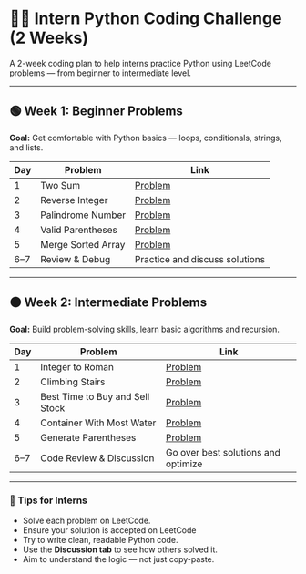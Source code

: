 # 🧑‍💻 Intern Python Coding Challenge (2 Weeks)

A 2-week coding plan to help interns practice Python using LeetCode problems — from beginner to intermediate level.

---

## 🟢 Week 1: Beginner Problems

**Goal:** Get comfortable with Python basics — loops, conditionals, strings, and lists.

| Day | Problem | Link |
|-----|---------|------|
| 1 | Two Sum | [Problem](https://leetcode.com/problems/two-sum/ ) |
| 2 | Reverse Integer | [Problem](https://leetcode.com/problems/reverse-integer/ ) |
| 3 | Palindrome Number | [Problem](https://leetcode.com/problems/palindrome-number/ ) |
| 4 | Valid Parentheses | [Problem](https://leetcode.com/problems/valid-parentheses/ ) |
| 5 | Merge Sorted Array | [Problem](https://leetcode.com/problems/merge-sorted-array/ ) |
| 6–7 | Review & Debug | Practice and discuss solutions |

---

## 🟠 Week 2: Intermediate Problems

**Goal:** Build problem-solving skills, learn basic algorithms and recursion.

| Day | Problem | Link |
|-----|---------|------|
| 1 | Integer to Roman | [Problem](https://leetcode.com/problems/integer-to-roman/ ) |
| 2 | Climbing Stairs | [Problem](https://leetcode.com/problems/climbing-stairs/ ) |
| 3 | Best Time to Buy and Sell Stock | [Problem](https://leetcode.com/problems/best-time-to-buy-and-sell-stock/ ) |
| 4 | Container With Most Water | [Problem](https://leetcode.com/problems/container-with-most-water/ ) |
| 5 | Generate Parentheses | [Problem](https://leetcode.com/problems/generate-parentheses/ ) |
| 6–7 | Code Review & Discussion | Go over best solutions and optimize |

---

### 📌 Tips for Interns

- Solve each problem on LeetCode.
- Ensure your solution is accepted on LeetCode
- Try to write clean, readable Python code.
- Use the **Discussion tab** to see how others solved it.
- Aim to understand the logic — not just copy-paste.
